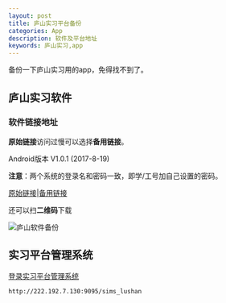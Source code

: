 ```yaml
---
layout: post
title: 庐山实习平台备份
categories: App
description: 软件及平台地址
keywords: 庐山实习,app
---
```


备份一下庐山实习用的app，免得找不到了。

<!-- more -->

## 庐山实习软件

### 软件链接地址

**原始链接**访问过慢可以选择**备用链接**。

Android版本 V1.0.1 (2017-8-19)

**注意**：两个系统的登录名和密码一致，即学/工号加自己设置的密码。
 
[原始链接](http://dev.handsmap.cn:3080/lushan_njnu/android/1.0.1/lushan17.1.0.1.apk)|[备用链接](http://blog-1253146816.file.myqcloud.com/app/com.handsmap.lushanv2.apk)

还可以扫**二维码**下载

![庐山软件备份](http://blog-1253146816.file.myqcloud.com/images/2017-8-25-lushan/lushanv2-%E5%A4%87%E4%BB%BD.png)

## 实习平台管理系统

[登录实习平台管理系统](http://222.192.7.130:9095/sims_lushan)

```
http://222.192.7.130:9095/sims_lushan
```

